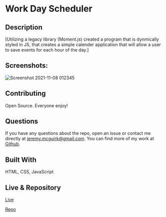 # Work Day Scheduler 

## Description

[Utilizing a legacy library (Moment.js) created a program that is dynmically styled in JS, that creates a simple calender application that will allow a user to save events for each hour of the day.]

## **Screenshots:**

![Screenshot 2021-11-08 012345](https://user-images.githubusercontent.com/82800409/140693895-cc3dc921-cde4-4b68-98f5-8b1a90ef4d78.png)

## Contributing

Open Source. Everyone enjoy!

## Questions

If you have any questions about the repo, open an issue or contact me directly at jeremy.mcguirk@gmail.com. You can find more of my work at [Github](https://github.com/jeremymcg88).

## Built With 

HTML, CSS, JavaScript

## Live & Repository

[Live](https://jeremymcg88.github.io/Work-Day-Scheduler/)

[Repo](https://github.com/Jeremymcg88/Work-Day-Scheduler)
